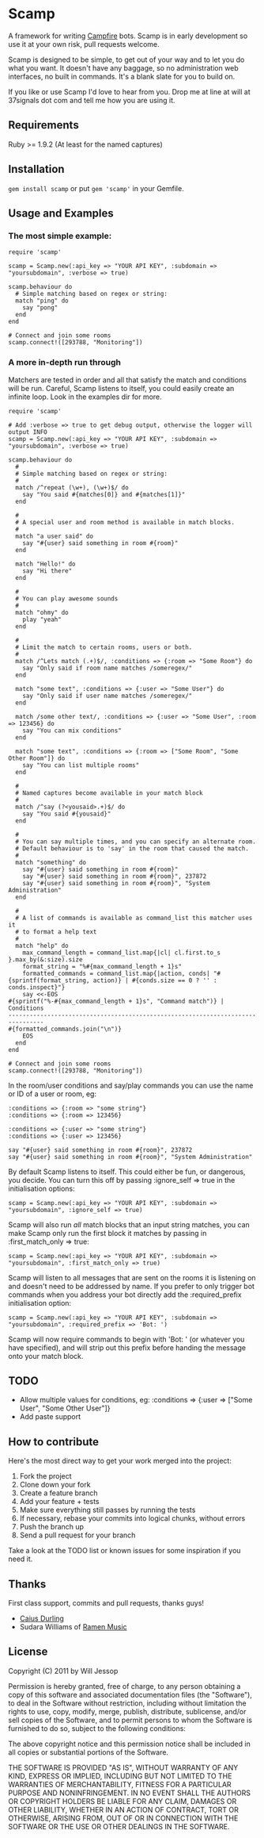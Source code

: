 # Scamp

A framework for writing [Campfire](http://campfirenow.com/) bots. Scamp is in early development so use it at your own risk, pull requests welcome.

Scamp is designed to be simple, to get out of your way and to let you do what you want. It doesn't have any baggage, so no administration web interfaces, no built in commands. It's a blank slate for you to build on.

If you like or use Scamp I'd love to hear from you. Drop me at line at will at 37signals dot com and tell me how you are using it.

## Requirements

Ruby >= 1.9.2 (At least for the named captures)

## Installation

`gem install scamp` or put `gem 'scamp'` in your Gemfile.

## Usage and Examples

### The most simple example:

    require 'scamp'
    
    scamp = Scamp.new(:api_key => "YOUR API KEY", :subdomain => "yoursubdomain", :verbose => true)
    
    scamp.behaviour do
      # Simple matching based on regex or string:
      match "ping" do
        say "pong"
      end
    end
    
    # Connect and join some rooms
    scamp.connect!([293788, "Monitoring"])

### A more in-depth run through

Matchers are tested in order and all that satisfy the match and conditions will be run. Careful, Scamp listens to itself, you could easily create an infinite loop. Look in the examples dir for more.

    require 'scamp'

    # Add :verbose => true to get debug output, otherwise the logger will output INFO
    scamp = Scamp.new(:api_key => "YOUR API KEY", :subdomain => "yoursubdomain", :verbose => true)
    
    scamp.behaviour do
      # 
      # Simple matching based on regex or string:
      # 
      match /^repeat (\w+), (\w+)$/ do
        say "You said #{matches[0]} and #{matches[1]}"
      end
      
      # 
      # A special user and room method is available in match blocks.
      # 
      match "a user said" do
        say "#{user} said something in room #{room}"
      end
      
      match "Hello!" do
        say "Hi there"
      end
      
      # 
      # You can play awesome sounds
      # 
      match "ohmy" do
        play "yeah"
      end
      
      # 
      # Limit the match to certain rooms, users or both.
      # 
      match /^Lets match (.+)$/, :conditions => {:room => "Some Room"} do
        say "Only said if room name matches /someregex/"
      end
      
      match "some text", :conditions => {:user => "Some User"} do
        say "Only said if user name matches /someregex/"
      end
      
      match /some other text/, :conditions => {:user => "Some User", :room => 123456} do
        say "You can mix conditions"
      end

      match "some text", :conditions => {:room => ["Some Room", "Some Other Room"]} do
        say "You can list multiple rooms"
      end
      
      # 
      # Named captures become available in your match block
      # 
      match /^say (?<yousaid>.+)$/ do
        say "You said #{yousaid}"
      end
      
      # 
      # You can say multiple times, and you can specify an alternate room.
      # Default behaviour is to 'say' in the room that caused the match.
      # 
      match "something" do
        say "#{user} said something in room #{room}"
        say "#{user} said something in room #{room}", 237872
        say "#{user} said something in room #{room}", "System Administration"
      end
      
      # 
      # A list of commands is available as command_list this matcher uses it
      # to format a help text
      # 
      match "help" do
        max_command_length = command_list.map{|cl| cl.first.to_s }.max_by(&:size).size
        format_string = "%#{max_command_length + 1}s"
        formatted_commands = command_list.map{|action, conds| "#{sprintf(format_string, action)} | #{conds.size == 0 ? '' : conds.inspect}"}
        say <<-EOS
    #{sprintf("%-#{max_command_length + 1}s", "Command match")} | Conditions
    --------------------------------------------------------------------------------
    #{formatted_commands.join("\n")}
        EOS
      end
    end
      
    # Connect and join some rooms
    scamp.connect!([293788, "Monitoring"])

In the room/user conditions and say/play commands you can use the name or ID of a user or room, eg:

    :conditions => {:room => "some string"}
    :conditions => {:room => 123456}

    :conditions => {:user => "some string"}
    :conditions => {:user => 123456}

    say "#{user} said something in room #{room}", 237872
    say "#{user} said something in room #{room}", "System Administration"

By default Scamp listens to itself. This could either be fun, or dangerous, you decide. You can turn this off by passing :ignore\_self => true in the initialisation options:

    scamp = Scamp.new(:api_key => "YOUR API KEY", :subdomain => "yoursubdomain", :ignore_self => true)

Scamp will also run _all_ match blocks that an input string matches, you can make Scamp only run the first block it matches by passing in :first\_match\_only => true:

    scamp = Scamp.new(:api_key => "YOUR API KEY", :subdomain => "yoursubdomain", :first_match_only => true)

Scamp will listen to all messages that are sent on the rooms it is listening on and doesn't need to be addressed by name. If you prefer to only trigger bot commands when you address your bot directly add the :required\_prefix initialisation option:

    scamp = Scamp.new(:api_key => "YOUR API KEY", :subdomain => "yoursubdomain", :required_prefix => 'Bot: ')

Scamp will now require commands to begin with 'Bot: ' (or whatever you have specified), and will strip out this prefix before handing the message onto your match block.

## TODO

* Allow multiple values for conditions, eg: :conditions => {:user => ["Some User", "Some Other User"]}
* Add paste support

## How to contribute

Here's the most direct way to get your work merged into the project:

1. Fork the project
2. Clone down your fork
3. Create a feature branch
4. Add your feature + tests
5. Make sure everything still passes by running the tests
6. If necessary, rebase your commits into logical chunks, without errors
7. Push the branch up
8. Send a pull request for your branch

Take a look at the TODO list or known issues for some inspiration if you need it.

## Thanks

First class support, commits and pull requests, thanks guys!

* [Caius Durling](http://caius.name/)
* Sudara Williams of [Ramen Music](http://ramenmusic.com)

## License

Copyright (C) 2011 by Will Jessop

Permission is hereby granted, free of charge, to any person obtaining a copy
of this software and associated documentation files (the "Software"), to deal
in the Software without restriction, including without limitation the rights
to use, copy, modify, merge, publish, distribute, sublicense, and/or sell
copies of the Software, and to permit persons to whom the Software is
furnished to do so, subject to the following conditions:

The above copyright notice and this permission notice shall be included in
all copies or substantial portions of the Software.

THE SOFTWARE IS PROVIDED "AS IS", WITHOUT WARRANTY OF ANY KIND, EXPRESS OR
IMPLIED, INCLUDING BUT NOT LIMITED TO THE WARRANTIES OF MERCHANTABILITY,
FITNESS FOR A PARTICULAR PURPOSE AND NONINFRINGEMENT. IN NO EVENT SHALL THE
AUTHORS OR COPYRIGHT HOLDERS BE LIABLE FOR ANY CLAIM, DAMAGES OR OTHER
LIABILITY, WHETHER IN AN ACTION OF CONTRACT, TORT OR OTHERWISE, ARISING FROM,
OUT OF OR IN CONNECTION WITH THE SOFTWARE OR THE USE OR OTHER DEALINGS IN
THE SOFTWARE.
